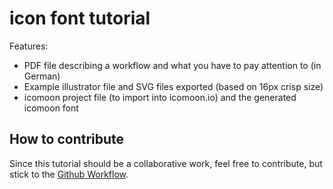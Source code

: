# icon font tutorial

Features:
- PDF file describing a workflow and what you have to pay attention to (in German)
- Example illustrator file and SVG files exported (based on 16px crisp size)
- icomoon project file (to import into icomoon.io) and the generated icomoon font

## How to contribute
Since this tutorial should be a collaborative work, feel free to contribute, but stick to the [Github Workflow](https://guides.github.com/introduction/flow/index.html).
